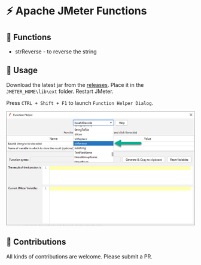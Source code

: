 # ⚡ Apache JMeter Functions

## 🔁 Functions

* strReverse - to reverse the string

## 🤷 Usage

Download the latest jar from the [releases](https://github.com/QAInsights/jmeter-functions/releases). Place it in the `JMETER_HOME\lib\ext` folder. Restart JMeter.

Press `CTRL + Shift + F1` to launch `Function Helper Dialog`.

![Custom JMeter Functions](images/Custom-JMeter-Functions.jpg)

## 🙏 Contributions

All kinds of contributions are welcome. Please submit a PR.


